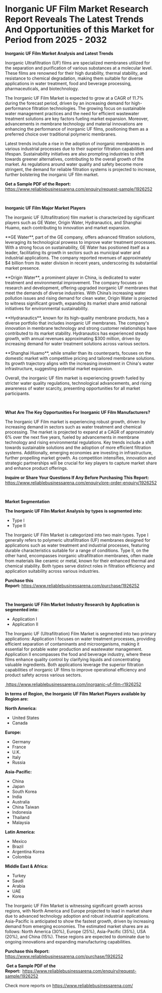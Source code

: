 <p><h1>Inorganic UF Film Market Research Report Reveals The Latest Trends And Opportunities of this Market for Period from 2025 - 2032</h1></p><p><strong>Inorganic UF Film Market Analysis and Latest Trends</strong></p>
<p><p>Inorganic Ultrafiltration (UF) films are specialized membranes utilized for the separation and purification of various substances at a molecular level. These films are renowned for their high durability, thermal stability, and resistance to chemical degradation, making them suitable for diverse applications in water treatment, food and beverage processing, pharmaceuticals, and biotechnology.</p><p>The Inorganic UF Film Market is expected to grow at a CAGR of 11.7% during the forecast period, driven by an increasing demand for high-performance filtration technologies. The growing focus on sustainable water management practices and the need for efficient wastewater treatment solutions are key factors fueling market expansion. Moreover, advancements in membrane technology and material innovations are enhancing the performance of inorganic UF films, positioning them as a preferred choice over traditional polymeric membranes.</p><p>Latest trends include a rise in the adoption of inorganic membranes in various industrial processes due to their superior filtration capabilities and lifespan. Sustainability initiatives are also prompting industries to shift towards greener alternatives, contributing to the overall growth of the market. As regulations around water quality and safety become more stringent, the demand for reliable filtration systems is projected to increase, further bolstering the inorganic UF film market.</p></p>
<p><strong>Get a Sample PDF of the Report:&nbsp;</strong> <a href="https://www.reliablebusinessarena.com/enquiry/request-sample/1926252?utm_campaign=1912&utm_medium=2&utm_source=Github&utm_content=ia&utm_term=15012025&utm_id=inorganic-uf-film">https://www.reliablebusinessarena.com/enquiry/request-sample/1926252</a></p>
<p>&nbsp;</p>
<p><strong>Inorganic UF Film Major Market Players</strong></p>
<p><p>The inorganic UF (Ultrafiltration) film market is characterized by significant players such as GE Water, Origin Water, Hydranautics, and Shanghai Huamo, each contributing to innovation and market expansion.</p><p>**GE Water**, part of the GE company, offers advanced filtration solutions, leveraging its technological prowess to improve water treatment processes. With a strong focus on sustainability, GE Water has positioned itself as a leader, facilitating its growth in sectors such as municipal water and industrial applications. The company reported revenues of approximately $4 billion from its water division in recent years, underscoring its substantial market presence.</p><p>**Origin Water**, a prominent player in China, is dedicated to water treatment and environmental improvement. The company focuses on research and development, offering upgraded inorganic UF membranes that meet the demands of diverse industries. With China’s increasing water pollution issues and rising demand for clean water, Origin Water is projected to witness significant growth, expanding its market share amid national initiatives for environmental sustainability.</p><p>**Hydranautics**, known for its high-quality membrane products, has a diverse portfolio that includes inorganic UF membranes. The company's innovation in membrane technology and strong customer relationships have contributed to its market stability. Hydranautics has experienced steady growth, with annual revenues approximating $300 million, driven by increasing demand for water treatment solutions across various sectors.</p><p>**Shanghai Huamo**, while smaller than its counterparts, focuses on the domestic market with competitive pricing and tailored membrane solutions. Its growth trajectory aligns with the increasing investment in China's water infrastructure, suggesting potential market expansion.</p><p>Overall, the inorganic UF film market is experiencing growth fueled by stricter water quality regulations, technological advancements, and rising awareness of water scarcity, presenting opportunities for all market participants.</p></p>
<p>&nbsp;</p>
<p><strong>What Are The Key Opportunities For Inorganic UF Film Manufacturers?</strong></p>
<p><p>The Inorganic UF Film market is experiencing robust growth, driven by increasing demand in sectors such as water treatment and chemical processing. The market is projected to expand at a CAGR of approximately 6% over the next five years, fueled by advancements in membrane technology and rising environmental regulations. Key trends include a shift towards sustainable solutions and the adoption of more efficient filtration systems. Additionally, emerging economies are investing in infrastructure, further propelling market growth. As competition intensifies, innovation and strategic partnerships will be crucial for key players to capture market share and enhance product offerings.</p></p>
<p><strong>Inquire or Share Your Questions If Any Before Purchasing This Report:</strong> <a href="https://www.reliablebusinessarena.com/enquiry/pre-order-enquiry/1926252?utm_campaign=1912&utm_medium=2&utm_source=Github&utm_content=ia&utm_term=15012025&utm_id=inorganic-uf-film">https://www.reliablebusinessarena.com/enquiry/pre-order-enquiry/1926252</a></p>
<p>&nbsp;</p>
<p><strong>Market Segmentation</strong></p>
<p><strong>The Inorganic UF Film Market Analysis by types is segmented into:</strong></p>
<p><ul><li>Type I</li><li>Type II</li></ul></p>
<p><p>The Inorganic UF Film Market is categorized into two main types. Type I generally refers to polymeric ultrafiltration (UF) membranes designed for applications such as water treatment and industrial processes, featuring durable characteristics suitable for a range of conditions. Type II, on the other hand, encompasses inorganic ultrafiltration membranes, often made from materials like ceramic or metal, known for their enhanced thermal and chemical stability. Both types serve distinct roles in filtration efficiency and application suitability across various industries.</p></p>
<p><strong>Purchase this Report:&nbsp;</strong><a href="https://www.reliablebusinessarena.com/purchase/1926252?utm_campaign=1912&utm_medium=2&utm_source=Github&utm_content=ia&utm_term=15012025&utm_id=inorganic-uf-film">https://www.reliablebusinessarena.com/purchase/1926252</a></p>
<p>&nbsp;</p>
<p><strong>The Inorganic UF Film Market Industry Research by Application is segmented into:</strong></p>
<p><ul><li>Application I</li><li>Application II</li></ul></p>
<p><p>The Inorganic UF (Ultrafiltration) Film Market is segmented into two primary applications: Application I focuses on water treatment processes, providing efficient separation of contaminants and microorganisms, making it essential for potable water production and wastewater management. Application II encompasses the food and beverage industry, where these films enhance quality control by clarifying liquids and concentrating valuable ingredients. Both applications leverage the superior filtration capabilities of inorganic UF films to improve operational efficiency and product safety across various sectors.</p></p>
<p><a href="https://www.reliablebusinessarena.com/inorganic-uf-film-r1926252?utm_campaign=1912&utm_medium=2&utm_source=Github&utm_content=ia&utm_term=15012025&utm_id=inorganic-uf-film">&nbsp;https://www.reliablebusinessarena.com/inorganic-uf-film-r1926252</a></p>
<p><strong>In terms of Region, the Inorganic UF Film Market Players available by Region are:</strong></p>
<p>
    <p> <strong> North America: </strong>
        <ul>
            <li>United States</li>
            <li>Canada</li>
        </ul>
        </p> 
    <p> <strong> Europe: </strong>
        <ul>
            <li>Germany</li>
            <li>France</li>
            <li>U.K.</li>
            <li>Italy</li>
            <li>Russia</li>
        </ul>
        </p> 
    <p> <strong> Asia-Pacific: </strong>
        <ul>
            <li>China</li>
            <li>Japan</li>
            <li>South Korea</li>
            <li>India</li>
            <li>Australia</li>
            <li>China Taiwan</li>
            <li>Indonesia</li>
            <li>Thailand</li>
            <li>Malaysia</li>
        </ul>
        </p> 
    <p> <strong> Latin America: </strong>
        <ul>
            <li>Mexico</li>
            <li>Brazil</li>
            <li>Argentina Korea</li>
            <li>Colombia</li>
        </ul>
        </p> 
    <p> <strong> Middle East & Africa: </strong>
        <ul>
            <li>Turkey</li>
            <li>Saudi</li>
            <li>Arabia</li>
            <li>UAE</li>
            <li>Korea</li>
        </ul>
    </p>
    </p>
<p><p>The Inorganic UF Film Market is witnessing significant growth across regions, with North America and Europe projected to lead in market share due to advanced technology adoption and robust industrial applications. Asia-Pacific is anticipated to show the fastest growth, driven by increasing demand from emerging economies. The estimated market shares are as follows: North America (30%), Europe (25%), Asia-Pacific (35%), USA (20%), and China (15%). These regions are expected to dominate due to ongoing innovations and expanding manufacturing capabilities.</p></p>
<p><strong>Purchase this Report: </strong><a href="https://www.reliablebusinessarena.com/purchase/1926252?utm_campaign=1912&utm_medium=2&utm_source=Github&utm_content=ia&utm_term=15012025&utm_id=inorganic-uf-film">https://www.reliablebusinessarena.com/purchase/1926252</a></p>
<p>&nbsp;<strong>Get a Sample PDF of the Report:&nbsp;&nbsp;</strong><a href="https://www.reliablebusinessarena.com/enquiry/request-sample/1926252?utm_campaign=1912&utm_medium=2&utm_source=Github&utm_content=ia&utm_term=15012025&utm_id=inorganic-uf-film">https://www.reliablebusinessarena.com/enquiry/request-sample/1926252</a></p>
<p><strong></strong></p>
<p>Check more reports on <a href="https://www.reliablebusinessarena.com/?utm_campaign=1912&utm_medium=2&utm_source=Github&utm_content=ia&utm_term=15012025&utm_id=inorganic-uf-film">https://www.reliablebusinessarena.com/</a></p>